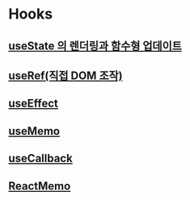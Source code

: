 # Hooks

## [useState 의 렌더링과 함수형 업데이트](./useState.md)

## [useRef(직접 DOM 조작)](./useRef.md)

## [useEffect](./useEffect.md)

## [useMemo](./useMemo.md)

## [useCallback](./usecallback.md)

## [ReactMemo](./reactmemo.md)
